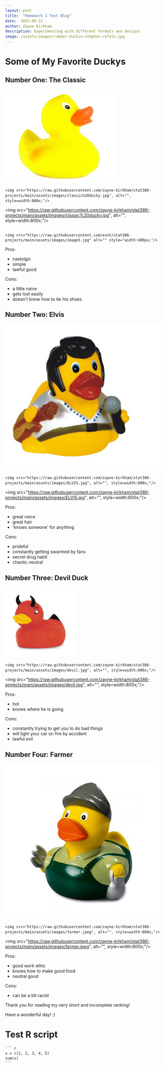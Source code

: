 ```yaml
---
layout: post
title:  "Homework 1 Test Blog"
date:  2022-09-12
author: Zayne Kirkham
description: Experimenting with different formats and designs
image: /assets/images/rubber-duckie-stephen-cefalo.jpg
---
```


# Some of My Favorite Duckys

## Number One: The Classic

![Figure](https://raw.githubusercontent.com/zayne-kirkham/stat386-projects/main/assets/images/classic%20ducky.jpg)

`<img src="https://raw.githubusercontent.com/zayne-kirkham/stat386-projects/main/assets/images/classic%20ducky.jpg", alt="", style=width:800x;"/>`

<img src="https://raw.githubusercontent.com/zayne-kirkham/stat386-projects/main/assets/images/classic%20ducky.jpg", alt="", style=width:800x;"/>
                                                                                                                                              
                                                                                                                                              <img src="https://raw.githubusercontent.com/esnt/stat386-projects/main/assets/images/image5.jpg" alt="" style="width:400px;"/>

Pros:
 - nastolgic
 - simple
 - lawful good

Cons:
 - a little naive
 - gets lost easily
 - doesn't know how to tie his shoes

## Number Two: Elvis

![Figure](https://raw.githubusercontent.com/zayne-kirkham/stat386-projects/main/assets/images/ELVIS.jpg)

`<img src="https://raw.githubusercontent.com/zayne-kirkham/stat386-projects/main/assets/images/ELVIS.jpg", alt="", style=width:800x;"/>`

<img src="https://raw.githubusercontent.com/zayne-kirkham/stat386-projects/main/assets/images/ELVIS.jpg", alt="", style=width:800x;"/>

Pros:
 - great voice
 - great hair
 - 'knows someone' for anything
 
Cons:
 - prideful
 - constantly getting swarmed by fans
 - secret drug habit
 - chaotic neutral
 
## Number Three: Devil Duck

![Figure](https://raw.githubusercontent.com/zayne-kirkham/stat386-projects/main/assets/images/devil.jpg)

`<img src="https://raw.githubusercontent.com/zayne-kirkham/stat386-projects/main/assets/images/devil.jpg", alt="", style=width:800x;"/>`
 
<img src="https://raw.githubusercontent.com/zayne-kirkham/stat386-projects/main/assets/images/devil.jpg", alt="", style=width:800x;"/>

Pros:
 - hot
 - knows where he is going

Cons:
 - constantly trying to get you to do bad things
 - will light your car on fire by accident
 - lawful evil
 
## Number Four: Farmer
 
 ![Figure](https://raw.githubusercontent.com/zayne-kirkham/stat386-projects/main/assets/images/farmer.jpeg)
 
`<img src="https://raw.githubusercontent.com/zayne-kirkham/stat386-projects/main/assets/images/farmer.jpeg", alt="", style=width:800x;"/>`
 
<img src="https://raw.githubusercontent.com/zayne-kirkham/stat386-projects/main/assets/images/farmer.jpeg", alt="", style=width:800x;"/>
 
 Pros:
  - good work ethic
  - knows how to make good food
  - neutral good
 
 Cons:
  - can be a bit racist
  
 
 Thank you for reading my very short and incomplete ranking! 
 
 Have a wonderful day! :)
 
 
 # Test R script
 
 ````
 ``` r
 x = c(1, 2, 3, 4, 5)
 sum(x)
 ```
 ````


